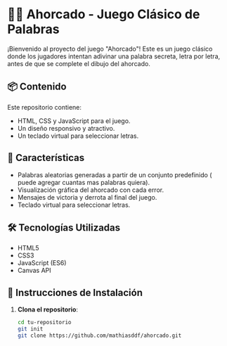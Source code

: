 # 🏴‍☠️ Ahorcado - Juego Clásico de Palabras

¡Bienvenido al proyecto del juego "Ahorcado"! Este es un juego clásico donde los jugadores intentan adivinar una palabra secreta, letra por letra, antes de que se complete el dibujo del ahorcado.

## 📦 Contenido

Este repositorio contiene:

- HTML, CSS y JavaScript para el juego.
- Un diseño responsivo y atractivo.
- Un teclado virtual para seleccionar letras.

## 📌 Características

- Palabras aleatorias generadas a partir de un conjunto predefinido ( puede agregar cuantas mas palabras quiera).
- Visualización gráfica del ahorcado con cada error.
- Mensajes de victoria y derrota al final del juego.
- Teclado virtual para seleccionar letras.

## 🛠️ Tecnologías Utilizadas

- HTML5
- CSS3
- JavaScript (ES6)
- Canvas API

## 🚀 Instrucciones de Instalación

1. **Clona el repositorio**:
   ```bash
   cd tu-repositorio
   git init
   git clone https://github.com/mathiasddf/ahorcado.git
   
